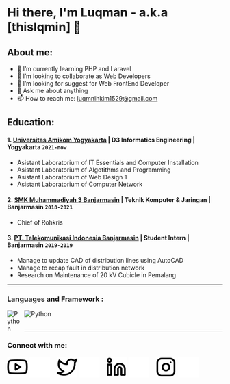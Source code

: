 # Hi there, I'm Luqman - a.k.a [thislqmin] 👋
## About me:
- 🌱 I’m currently learning PHP and Laravel
- 👯 I’m looking to collaborate as Web Developers
- 🤔 I’m looking for suggest for Web FrontEnd Developer
- 💬 Ask me about anything
- 📫 How to reach me: luqmnlhkim1529@gmail.com

## Education:

#### 1. [Universitas Amikom Yogyakarta](https://home.amikom.ac.id) | D3 Informatics Engineering | Yogyakarta `2021-now`
   - Asistant Laboratorium of IT Essentials and Computer Installation
   - Asistant Laboratorium of Algotithms and Programming
   - Asistant Laboratorium of Web Design 1
   - Asistant Laboratorium of Computer Network 
 
 #### 2. [SMK Muhammadiyah 3 Banjarmasin]([https://smkm3bjm.sch.id]) | Teknik Komputer & Jaringan | Banjarmasin `2018-2021`
   - Chief of Rohkris

#### 3. [PT. Telekomunikasi Indonesia Banjarmasin](https://portal.pln.co.id) | Student Intern | Banjarmasin `2019-2019`
   - Manage to update CAD of distribution lines using AutoCAD
   - Manage to recap fault in distribution network
   - Research on Maintenance of 20 kV Cubicle in Pemalang
---

### Languages and Framework :

[<img align="left" alt="Python" width="30px" src="https://upload.wikimedia.org/wikipedia/commons/thumb/c/c3/Python-logo-notext.svg/110px-Python-logo-notext.svg.png?20100317150552" style="padding-right:10px;" />][webdev]
[<img align="left" alt="Python" width="80px" src="https://www.freepnglogos.com/uploads/html5-logo-png/html5-logo-devextreme-multi-purpose-controls-html-javascript-3.png" style="padding-right:10px;" />][webdev]

<br />
<br />

---
### Connect with me:

[![website](./img/youtube-light.svg)](https://www.youtube.com/channel/UC22xix7qvwpYWnSQ5QEYtAQ#gh-light-mode-only)
[![website](./img/youtube-dark.svg)](https://www.youtube.com/channel/UC22xix7qvwpYWnSQ5QEYtAQ#gh-dark-mode-only)
&nbsp;&nbsp;
[![website](./img/twitter-light.svg)](https://twitter.com/vincentwwidyan#gh-light-mode-only)
[![website](./img/twitter-dark.svg)](https://twitter.com/vincentwwidyan#gh-dark-mode-only)
&nbsp;&nbsp;
[![website](./img/linkedin-light.svg)](linkedin.com/in/luqmanul-hakim-44a600217#gh-light-mode-only)
[![website](./img/linkedin-dark.svg)](linkedin.com/in/luqmanul-hakim-44a600217#gh-dark-mode-only)
&nbsp;&nbsp;
[![website](./img/instagram-light.svg)](https://www.instagram.com/thislqmin/#gh-light-mode-only)
[![website](./img/instagram-dark.svg)](https://www.instagram.com/thislqmin/#gh-dark-mode-only)



[webdev]: [https://github.com/thislqmin]
